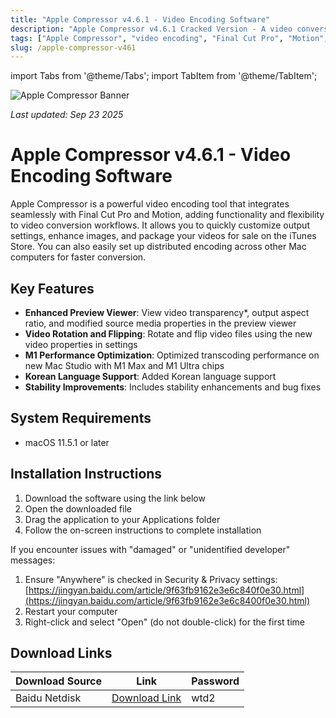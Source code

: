 ```yaml
---
title: "Apple Compressor v4.6.1 - Video Encoding Software"
description: "Apple Compressor v4.6.1 Cracked Version - A video conversion tool highly integrated with Final Cut Pro and Motion, supporting video transparency preview and M1 chip optimization"
tags: ["Apple Compressor", "video encoding", "Final Cut Pro", "Motion", "M1 Max", "M1 Ultra", "video conversion"]
slug: /apple-compressor-v461
---
```


import Tabs from '@theme/Tabs';
import TabItem from '@theme/TabItem';

![Apple Compressor Banner](https://www.gfxcamp.com/wp-content/uploads/2020/11/Compressor-4.5.jpg)

*Last updated: Sep 23 2025*

# Apple Compressor v4.6.1 - Video Encoding Software

Apple Compressor is a powerful video encoding tool that integrates seamlessly with Final Cut Pro and Motion, adding functionality and flexibility to video conversion workflows. It allows you to quickly customize output settings, enhance images, and package your videos for sale on the iTunes Store. You can also easily set up distributed encoding across other Mac computers for faster conversion.

## Key Features

- **Enhanced Preview Viewer**: View video transparency\*, output aspect ratio, and modified source media properties in the preview viewer
- **Video Rotation and Flipping**: Rotate and flip video files using the new video properties in settings
- **M1 Performance Optimization**: Optimized transcoding performance on new Mac Studio with M1 Max and M1 Ultra chips
- **Korean Language Support**: Added Korean language support
- **Stability Improvements**: Includes stability enhancements and bug fixes

## System Requirements

- macOS 11.5.1 or later

## Installation Instructions

<Tabs>
<TabItem value="standard" label="Standard Installation">

1. Download the software using the link below
2. Open the downloaded file
3. Drag the application to your Applications folder
4. Follow the on-screen instructions to complete installation

</TabItem>
<TabItem value="troubleshooting" label="Troubleshooting Installation">

If you encounter issues with "damaged" or "unidentified developer" messages:

1. Ensure "Anywhere" is checked in Security & Privacy settings: [https://jingyan.baidu.com/article/9f63fb9162e3e6c840f0e30.html](https://jingyan.baidu.com/article/9f63fb9162e3e6c8400f0e30.html)
2. Restart your computer
3. Right-click and select "Open" (do not double-click) for the first time

</TabItem>
</Tabs>

## Download Links

| Download Source | Link | Password |
|-----------------|------|----------|
| Baidu Netdisk | [Download Link](https://pan.baidu.com/s/12G4MQIfOSbZq-Kse9OrUBA?pwd=wtd2) | wtd2 |
